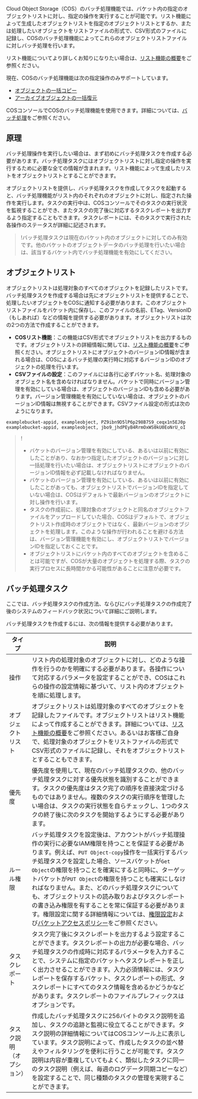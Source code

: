 Cloud Object Storage（COS）のバッチ処理機能では、バケット内の指定のオブジェクトリストに対し、指定の操作を実行することが可能です。リスト機能によって生成したオブジェクトリストを指定のオブジェクトリストとするか、または処理したいオブジェクトをリストファイルの形式で、CSV形式のファイルに記録し、COSのバッチ処理機能によってこれらのオブジェクトリストファイルに対しバッチ処理を行います。

リスト機能についてより詳しくお知りになりたい場合は、[リスト機能の概要](https://intl.cloud.tencent.com/document/product/436/30622)をご参照ください。

現在、COSのバッチ処理機能は次の指定操作のみサポートしています。

- [オブジェクトの一括コピー](https://intl.cloud.tencent.com/document/product/436/32960)
- [アーカイブオブジェクトの一括復元](https://intl.cloud.tencent.com/document/product/436/34075)

COSコンソールでCOSのバッチ処理機能を使用できます。詳細については、[バッチ処理](https://intl.cloud.tencent.com/document/product/436/32956)をご参照ください。



## 原理

バッチ処理操作を実行したい場合は、まず初めにバッチ処理タスクを作成する必要があります。バッチ処理タスクにはオブジェクトリストに対し指定の操作を実行するために必要な全ての情報が含まれます。リスト機能によって生成したリストをオブジェクトリストとすることができます。

オブジェクトリストを提供し、バッチ処理タスクを作成してタスクを起動すると、バッチ処理機能がリスト内のそれぞれのオブジェクトに対し、指定された操作を実行します。タスクの実行中は、COSコンソールでそのタスクの実行状況を監視することができ、またタスクの完了後に対応するタスクレポートを出力するよう指定することもできます。タスクレポートには、そのタスクで実行された各操作のステータスが詳細に記述されます。

> !バッチ処理タスクは現在のバケット内のオブジェクトに対してのみ有効です。他のバケットのオブジェクトデータのバッチ処理を行いたい場合は、該当するバケット内でバッチ処理機能を有効にしてください。

## オブジェクトリスト

オブジェクトリストは処理対象のすべてのオブジェクトを記録したリストです。バッチ処理タスクを作成する場合は先にオブジェクトリストを提供することで、処理したいオブジェクトをCOSに通知する必要があります。このオブジェクトリストファイルをバケット内に保存し、このファイルの名前、ETag、VersionID（もしあれば）などの情報を提供する必要があります。オブジェクトリストは次の2つの方法で作成することができます。

- **COSリスト機能**：この機能はCSV形式でオブジェクトリストを出力するものです。オブジェクトリストの詳細情報に関しては、[リスト機能の概要](https://intl.cloud.tencent.com/document/product/436/30622)をご参照ください。オブジェクトリストにオブジェクトのバージョンID情報が含まれる場合は、COSによるバッチ処理の実行時に対応するバージョンIDのオブジェクトの処理を行います。
- **CSVファイルの設定**：このファイルには各行に必ずバケット名、処理対象のオブジェクト名を含めなければなりません。バケットで同時にバージョン管理を有効にしている場合は、オブジェクトのバージョンIDも含める必要があります。バージョン管理機能を有効にしていない場合は、オブジェクトのバージョンID情報は無視することができます。CSVファイル設定の形式は次のようになります。
```plaintext
examplebucket-appid, exampleobject, PZ9ibn9D5lP6p298B7S9_ceqx1n5EJ0p
examplebucket-appid, exampleobject, jbo9_jhdPEyB4RrmOxWS0kU0EoNrU_oI
```

> !
> - バケットのバージョン管理を有効にしている、あるいは以前に有効にしたことがあり、なおかつ指定したオブジェクトのバージョンに対し一括処理を行いたい場合は、オブジェクトリストにオブジェクトのバージョンID情報を必ず記載しなければなりません。
> - バケットのバージョン管理を有効にしている、あるいは以前に有効にしたことがあっても、オブジェクトリストでバージョンIDを指定していない場合は、COSはデフォルトで最新バージョンのオブジェクトに対し操作を行います。
> - タスクの作成前に、処理対象のオブジェクトと同名のオブジェクトファイルをアップロードしていた場合、COSはデフォルトで、オブジェクトリスト作成時のオブジェクトではなく、最新バージョンのオブジェクトを処理します。このような操作が行われることを避ける方法は、バージョン管理機能を有効にし、オブジェクトリストでバージョンIDを指定しておくことです。
> - オブジェクトリストにバケット内のすべてのオブジェクトを含めることは可能ですが、COSが大量のオブジェクトを処理する際、タスクの実行プロセスに長時間かかる可能性があることに注意が必要です。
> 

## バッチ処理タスク

ここでは、バッチ処理タスクの作成方法、ならびにバッチ処理タスクの作成完了後のシステムのフィードバック状況について詳細にご説明します。

バッチ処理タスクを作成するには、次の情報を提供する必要があります。

| タイプ | 説明 |
|---------|---------|
| 操作 | リスト内の処理対象のオブジェクトに対し、どのような操作を行うのかを明確にする必要があります。各操作について対応するパラメータを設定することができ、COSはこれらの操作の設定情報に基づいて、リスト内のオブジェクトを順に処理します。 |
| オブジェクトリスト | オブジェクトリストは処理対象のすべてのオブジェクトを記録したファイルです。オブジェクトリストはリスト機能によって作成することができます。詳細については、[リスト機能の概要](https://intl.cloud.tencent.com/document/product/436/30622)をご参照ください。あるいはお客様ご自身で、処理対象のオブジェクトをリストファイルの形式でCSV形式のファイルに記録し、それをオブジェクトリストとすることもできます。 |
| 優先度 | 優先度を使用して、現在のバッチ処理タスクの、他のバッチ処理タスクに対する優先状態を識別することができます。タスクの優先度はタスク完了の順序を直接決定づけるものではありません。複数のタスクの実行順序を管理したい場合は、タスクの実行状態を自らチェックし、1つのタスクの終了後に次のタスクを開始するようにする必要があります。 |
| ルール権限 | バッチ処理タスクを設定後は、アカウントがバッチ処理操作の実行に必要なIAM権限を持つことを保証する必要があります。例えば、`PUT Object-copy`操作を一括実行するバッチ処理タスクを設定した場合、ソースバケットが`Get Object`の権限を持つことを確実にすると同時に、ターゲットバケットが`PUT Object`の権限を持つことも確実にしなければなりません。また、どのバッチ処理タスクについても、オブジェクトリストの読み取りおよびタスクレポートの書き込み権限を有することを常に保証する必要があります。権限設定に関する詳細情報については、[権限設定](https://intl.cloud.tencent.com/document/product/436/18023)および[バケットアクセスポリシー](https://intl.cloud.tencent.com/document/product/436/45235)をご参照ください。 |
| タスクレポート | タスク完了後にタスクレポートを出力するよう設定することができます。タスクレポートの出力が必要な場合、バッチ処理タスクの作成時に対応するパラメータを入力することで、システムに指定のバケットへタスクレポートを正しく出力させることができます。入力必須情報には、タスクレポートを保存するバケット、タスクレポートの形式、タスクレポートにすべてのタスク情報を含めるかどうかなどがあります。タスクレポートのファイルプレフィックスはオプションです。 |
| タスク説明（オプション） | 作成したバッチ処理タスクに256バイトのタスク説明を追加し、タスクの追跡と監視に役立てることができます。タスク説明の詳細情報についてはCOSコンソール上に表示しています。タスク説明によって、作成したタスクの並べ替えやフィルタリングを便利に行うことが可能です。タスク説明は内容が重複していてもよく、類似したタスクに同一のタスク説明（例えば、毎週のログデータ同期コピーなど）を設定することで、同じ種類のタスクの管理を実現することができます。 |

